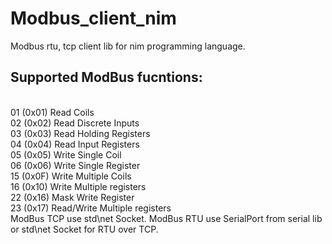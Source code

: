 # Modbus_client_nim
Modbus rtu, tcp client lib for nim programming language.
## Supported ModBus fucntions: 
<br>                            01 (0x01) Read Coils
<br>                            02 (0x02) Read Discrete Inputs
<br>                            03 (0x03) Read Holding Registers
<br>                            04 (0x04) Read Input Registers
<br>                            05 (0x05) Write Single Coil
<br>                            06 (0x06) Write Single Register
<br>                            15 (0x0F) Write Multiple Coils
<br>                            16 (0x10) Write Multiple registers
<br>                            22 (0x16) Mask Write Register
<br>                            23 (0x17) Read/Write Multiple registers
<br>
ModBus TCP use std\net Socket. ModBus RTU use SerialPort from serial lib or std\net Socket for RTU over TCP.


